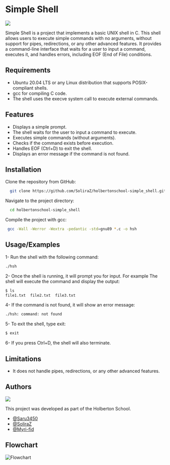 
# Simple Shell
![](https://kurume-4th-ranger-club.com/wp-content/uploads/2020/07/bash_logo_eyecatch-1024x576.png)


Simple Shell is a project that implements a basic UNIX shell in C. This shell allows users to execute simple commands with no arguments, without support for pipes, redirections, or any other advanced features. It provides a command-line interface that waits for a user to input a command, executes it, and handles errors, including EOF (End of File) conditions.



## Requirements

- Ubuntu 20.04 LTS or any Linux distribution that supports POSIX-compliant shells.
- gcc for compiling C code.
- The shell uses the execve system call to execute external commands.


## Features

- Displays a simple prompt.
- The shell waits for the user to input a command to execute.
- Executes simple commands (without arguments).
- Checks if the command exists before execution.
- Handles EOF (Ctrl+D) to exit the shell.
- Displays an error message if the command is not found.


## Installation

Clone the repository from GitHub:
```bash
  git clone https://github.com/SoliraZ/holbertonschool-simple_shell.git
```

Navigate to the project directory:
```bash
  cd holbertonschool-simple_shell
```

Compile the project with gcc:
```bash
 gcc -Wall -Werror -Wextra -pedantic -std=gnu89 *.c -o hsh
```


## Usage/Examples

1- Run the shell with the following command:
```bash
./hsh
```

2- Once the shell is running, it will prompt you for input. For example
The shell will execute the command and display the output:
```bash
$ ls
file1.txt  file2.txt  file3.txt
```

4- If the command is not found, it will show an error message:
```bash
./hsh: command: not found
```

5- To exit the shell, type exit:
```bash
$ exit
```
6- If you press Ctrl+D, the shell will also terminate.


## Limitations

- It does not handle pipes, redirections, or any other advanced features.



## Authors
![](https://flat-badgen.vercel.app/badge/icon/github?icon=github&label)

This project was developed as part of the Holberton School.

- [@Saru3450](https://github.com/saru3450)
- [@SoliraZ](https://github.com/SoliraZ)
- [@Myri-fid](https://github.com/myri-fid)

## Flowchart

![Flowchart](https://i.goopics.net/8qqz1e.png)